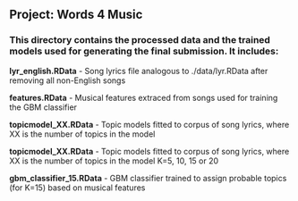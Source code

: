 ## Project: Words 4 Music

### This directory contains the processed data and the trained models used for generating the final submission. It includes:

**lyr_english.RData**  - Song lyrics file analogous to ./data/lyr.RData after removing all non-English songs

**features.RData**  - Musical features extraced from songs used for training the GBM classifier

**topicmodel_XX.RData**  - Topic models fitted to corpus of song lyrics, where XX is the number of topics in the model

**topicmodel_XX.RData**  - Topic models fitted to corpus of song lyrics, where XX is the number of topics in the model K=5, 10, 15 or 20

**gbm_classifier_15.RData**  - GBM classifier trained to assign probable topics (for K=15) based on musical features

